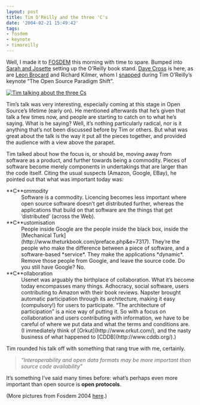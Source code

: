 ```yaml
---
layout: post
title: Tim O'Reilly and the three 'C's
date: '2004-02-21 15:49:42'
tags:
- fosdem
- keynote
- timoreilly
---
```



Well, I made it to [FOSDEM](http://www.fosdem.org/ "FOSDEM") this morning with time to spare. Bumped into [Sarah and Josette](/~dj/2004/02/Fosdem/SarahAndJosette.jpg) setting up the O’Reilly book stand. [Dave Cross](http://use.perl.org/%7Edavorg/journal "Dave Cross") is here, as are [Leon Brocard](http://use.perl.org/%7Eacme/journal "Leon Brocard") and Richard Kilmer, whom I [snapped](/~dj/2004/02/Fosdem/LeonAndRichard.jpg) during Tim O’Reilly’s keynote “The Open Source Paradigm Shift”.

[![Tim talking about the three Cs](/~dj/2004/02/Fosdem/small.TimAndTheThreeCs.jpg)](/~dj/2004/02/Fosdem/TimAndTheThreeCs.jpg)

Tim’s talk was very interesting, especially coming at this stage in Open Source’s lifetime (early on). He mentioned afterwards that he’s given that talk a few times now, and people are starting to catch on to what he’s saying. What is he saying? Well, it’s nothing particularly radical, nor is it anything that’s not been discussed before by Tim or others. But what was great about the talk is the way it put all the pieces together, and provided the audience with a view above the parapet.

Tim talked about how the focus is, or should be, moving away from software as a product, and further towards being a commodity. Pieces of software become merely components in undertakings that are larger than the code itself. Citing the usual suspects (Amazon, Google, EBay), he pointed out that what was important today was:

<dl><dt>**C**ommodity</dt><dd> Software is a commodity. Licencing becomes less important where open source software doesn’t get distributed further, whereas the applications that build on that software are the things that get ‘distributed’ (across the Web). </dd><dt>**C**ustomisation</dt><dd> People inside Google are the people inside the black box, inside the [Mechanical Turk](http://www.theturkbook.com/preface.php&e=7317). They’re the people who make the difference between a piece of software, and a software-based *service*. They make the applications *dynamic*. Remove those people from Google, and leave the source code. Do you still have Google? No. </dd><dt>**C**ollaboration</dt><dd> Usenet was arguably the birthplace of collaboration. What it’s become today encompasses many things. Adhocracy, social software, users contributing to Amazon with their book reviews. Napster brought automatic participation through its architecture, making it easy (compulsory!) for users to participate. “The architecture of participation” is a nice way of putting it. So with a focus on collaboration and users contributing with information, we have to be careful of where we put data and what the terms and conditions are. (I immediately think of [Orkut](http://www.orkut.com/), and the nasty business of what happened to [CDDB](http://www.cddb.org/).) </dd></dl>Tim rounded his talk off with something that rang true with me, certainly.

> *“Interoperability and open data formats may be more important than source code availability”*

It’s something I’ve said many times before: what’s perhaps even more important than open source is **open protocols**.

(More pictures from Fosdem 2004 [here](/~dj/2004/02/Fosdem).)


